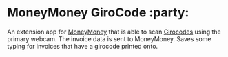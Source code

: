 # MoneyMoney GiroCode :party:

An extension app for [MoneyMoney](https://moneymoney-app.com/app) that is able to scan [Girocodes](https://www.girocode.de) 
using the primary webcam. The invoice data is sent to MoneyMoney. 
Saves some typing for invoices that have a girocode printed onto.

